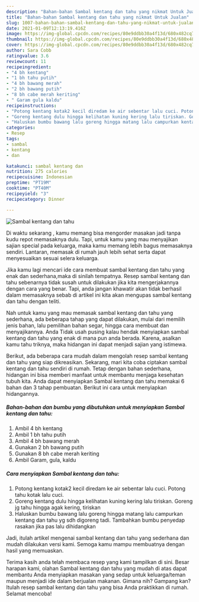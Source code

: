 ```yaml
---
description: "Bahan-bahan Sambal kentang dan tahu yang nikmat Untuk Jualan"
title: "Bahan-bahan Sambal kentang dan tahu yang nikmat Untuk Jualan"
slug: 1007-bahan-bahan-sambal-kentang-dan-tahu-yang-nikmat-untuk-jualan
date: 2021-01-09T12:13:19.416Z
image: https://img-global.cpcdn.com/recipes/80e9ddbb30a4f13d/680x482cq70/sambal-kentang-dan-tahu-foto-resep-utama.jpg
thumbnail: https://img-global.cpcdn.com/recipes/80e9ddbb30a4f13d/680x482cq70/sambal-kentang-dan-tahu-foto-resep-utama.jpg
cover: https://img-global.cpcdn.com/recipes/80e9ddbb30a4f13d/680x482cq70/sambal-kentang-dan-tahu-foto-resep-utama.jpg
author: Sara Cobb
ratingvalue: 3.6
reviewcount: 11
recipeingredient:
- "4 bh kentang"
- "1 bh tahu putih"
- "4 bh bawang merah"
- "2 bh bawang putih"
- "8 bh cabe merah keriting"
- " Garam gula kaldu"
recipeinstructions:
- "Potong kentang kotak2 kecil diredam ke air sebentar lalu cuci. Potong tahu kotak lalu cuci."
- "Goreng kentang dulu hingga kelihatan kuning kering lalu tiriskan. Goreng jg tahu hingga agak kering, tiriskan"
- "Haluskan bumbu bawang lalu goreng hingga matang lalu campurkan kentang dan tahu yg sdh digoreng tadi. Tambahkan bumbu penyedap rasakan jika pas lalu dihidangkan"
categories:
- Resep
tags:
- sambal
- kentang
- dan

katakunci: sambal kentang dan 
nutrition: 275 calories
recipecuisine: Indonesian
preptime: "PT19M"
cooktime: "PT40M"
recipeyield: "3"
recipecategory: Dinner

---
```



![Sambal kentang dan tahu](https://img-global.cpcdn.com/recipes/80e9ddbb30a4f13d/680x482cq70/sambal-kentang-dan-tahu-foto-resep-utama.jpg)

Di waktu  sekarang , kamu memang bisa mengorder masakan jadi tanpa kudu repot memasaknya dulu. Tapi, untuk kamu yang mau menyajikan sajian special pada keluarga, maka kamu memang lebih bagus memasaknya sendiri. Lantaran, memasak di rumah jauh lebih sehat serta dapat menyesuaikan sesuai selera keluarga.

Jika kamu lagi mencari ide cara membuat sambal kentang dan tahu yang enak dan sederhana,maka di sinilah tempatnya. Resep sambal kentang dan tahu  sebenarnya tidak susah untuk dilakukan jika kita mengerjakannya dengan cara yang benar. Tapi, anda jangan khawatir akan tidak berhasil dalam memasaknya 
sebab di artikel ini kita akan mengupas sambal kentang dan tahu dengan teliti.  



Nah untuk kamu yang mau memasak sambal kentang dan tahu yang sederhana, ada beberapa tahap yang dapat dilakukan, mulai dari memilih jenis bahan, lalu pemilihan bahan segar, hingga cara membuat dan menyajikannya. Anda Tidak usah pusing kalau hendak menyiapkan sambal kentang dan tahu yang enak di mana pun anda berada. Karena, asalkan kamu  tahu triknya, maka hidangan ini dapat menjadi sajian yang istimewa.

Berikut, ada beberapa cara mudah dalam mengolah resep sambal kentang dan tahu yang siap dikreasikan. Sekarang, mari kita coba ciptakan sambal kentang dan tahu sendiri di rumah. Tetap dengan bahan sederhana, hidangan ini bisa memberi manfaat untuk membantu menjaga kesehatan tubuh kita. Anda dapat menyiapkan Sambal kentang dan tahu memakai 6 bahan dan 3 tahap pembuatan. Berikut ini cara untuk menyiapkan hidangannya.

<!--inarticleads1-->

##### Bahan-bahan dan bumbu yang dibutuhkan untuk menyiapkan Sambal kentang dan tahu:

1. Ambil 4 bh kentang
1. Ambil 1 bh tahu putih
1. Ambil 4 bh bawang merah
1. Gunakan 2 bh bawang putih
1. Gunakan 8 bh cabe merah keriting
1. Ambil  Garam, gula, kaldu




<!--inarticleads2-->

##### Cara menyiapkan Sambal kentang dan tahu:

1. Potong kentang kotak2 kecil diredam ke air sebentar lalu cuci. Potong tahu kotak lalu cuci.
1. Goreng kentang dulu hingga kelihatan kuning kering lalu tiriskan. Goreng jg tahu hingga agak kering, tiriskan
1. Haluskan bumbu bawang lalu goreng hingga matang lalu campurkan kentang dan tahu yg sdh digoreng tadi. Tambahkan bumbu penyedap rasakan jika pas lalu dihidangkan




Jadi, itulah artikel mengenai  sambal kentang dan tahu  yang sederhana dan mudah dilakukan versi kami. Semoga kamu mampu membuatnya dengan hasil yang memuaskan. 

Terima kasih anda telah membaca resep yang kami tampilkan di sini. Besar harapan kami, olahan  Sambal kentang dan tahu yang mudah di atas dapat membantu Anda menyiapkan masakan yang sedap untuk keluarga/teman maupun menjadi ide dalam berjualan makanan. Gimana nih? Gampang kan? Itulah resep sambal kentang dan tahu yang bisa Anda praktikkan di rumah. Selamat mencoba!

